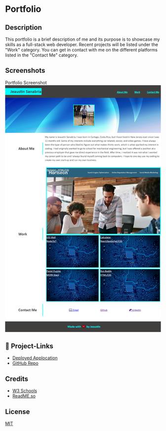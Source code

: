 
# Portfolio

## Description

This portfolio is a brief description of me and its purpose is to showcase my skills as a full-stack web developer. Recent projects will be listed under the "Work" category. You can get in contact with me on the different platforms listed in the "Contact Me" category.

## Screenshots
Portfolio Screenshot
![](./assets/images/portfolio.png)


## 🔗 Project-Links
- [Deployed Applocation](https://jeaustins27.github.io/Jeaustin-Portfolio/)
- [GitHub Repo](https://github.com/jeaustins27/Jeaustin-Portfolio)


## Credits

- [W3 Schools](https://www.w3schools.com/)
- [ReadME.so](https://readme.so)



## License

[MIT](https://choosealicense.com/licenses/mit/)

